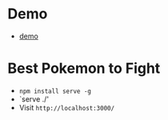 # Demo
* [demo](https://zhoukekestar.github.io/Best-Pokemon-to-Fight)

# Best Pokemon to Fight
* `npm install serve -g`
* `serve ./'
* Visit `http://localhost:3000/`
